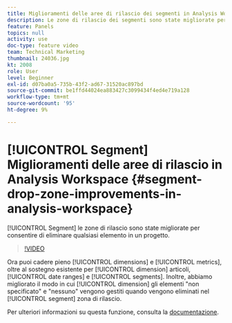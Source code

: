 ```yaml
---
title: Miglioramenti delle aree di rilascio dei segmenti in Analysis Workspace
description: Le zone di rilascio dei segmenti sono state migliorate per consentirti di rilasciare qualsiasi elemento in un progetto.
feature: Panels
topics: null
activity: use
doc-type: feature video
team: Technical Marketing
thumbnail: 24036.jpg
kt: 2008
role: User
level: Beginner
exl-id: d07ba0a5-735b-43f2-ad67-31520ac897bd
source-git-commit: be1ffd44024ea883427c3099434f4ed4e719a128
workflow-type: tm+mt
source-wordcount: '95'
ht-degree: 9%

---
```


# [!UICONTROL Segment] Miglioramenti delle aree di rilascio in Analysis Workspace {#segment-drop-zone-improvements-in-analysis-workspace}

[!UICONTROL Segment] le zone di rilascio sono state migliorate per consentire di eliminare qualsiasi elemento in un progetto.

>[!VIDEO](https://video.tv.adobe.com/v/24036/?quality=12)

Ora puoi cadere pieno [!UICONTROL dimensions] e [!UICONTROL metrics], oltre al sostegno esistente per [!UICONTROL dimension] articoli, [!UICONTROL date ranges] e [!UICONTROL segments]. Inoltre, abbiamo migliorato il modo in cui [!UICONTROL dimension] gli elementi &quot;non specificato&quot; e &quot;nessuno&quot; vengono gestiti quando vengono eliminati nel [!UICONTROL segment] zona di rilascio.

Per ulteriori informazioni su questa funzione, consulta la [documentazione](https://experienceleague.adobe.com/docs/analytics/analyze/analysis-workspace/components/t-freeform-project-segment.html?lang=en).
